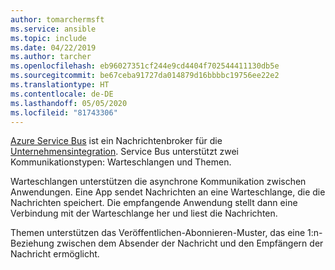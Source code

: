 ```yaml
---
author: tomarchermsft
ms.service: ansible
ms.topic: include
ms.date: 04/22/2019
ms.author: tarcher
ms.openlocfilehash: eb96027351cf244e9cd4404f702544411130db5e
ms.sourcegitcommit: be67ceba91727da014879d16bbbbc19756ee22e2
ms.translationtype: HT
ms.contentlocale: de-DE
ms.lasthandoff: 05/05/2020
ms.locfileid: "81743306"
---
```

[Azure Service Bus](/azure/service-bus-messaging/service-bus-messaging-overview) ist ein Nachrichtenbroker für die [Unternehmensintegration](https://azure.microsoft.com/product-categories/integration/). Service Bus unterstützt zwei Kommunikationstypen: Warteschlangen und Themen. 

Warteschlangen unterstützen die asynchrone Kommunikation zwischen Anwendungen. Eine App sendet Nachrichten an eine Warteschlange, die die Nachrichten speichert. Die empfangende Anwendung stellt dann eine Verbindung mit der Warteschlange her und liest die Nachrichten.

Themen unterstützen das Veröffentlichen-Abonnieren-Muster, das eine 1:n-Beziehung zwischen dem Absender der Nachricht und den Empfängern der Nachricht ermöglicht.